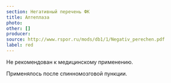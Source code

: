 ```yaml
---
section: Негативный перечень ФК
title: Алтеплаза
photo:
other: []
producer:
source: http://www.rspor.ru/mods/db1/1/Negativ_perechen.pdf
label: red
---
```


Не рекомендован к медицинскому применению.

Применялось после спинномозговой пункции.
